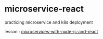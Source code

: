 # microservice-react
practicing microservice and k8s deployment

lesson : [microservices-with-node-js-and-react](https://www.udemy.com/course/microservices-with-node-js-and-react)